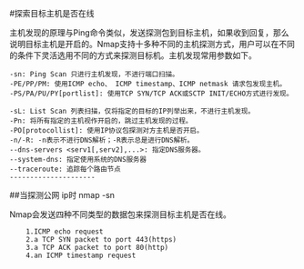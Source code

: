 #探索目标主机是否在线

主机发现的原理与Ping命令类似，发送探测包到目标主机，如果收到回复，那么说明目标主机是开启的。Nmap支持十多种不同的主机探测方式，用户可以在不同的条件下灵活选用不同的方式来探测目标机。主机发现常用参数如下。
```
-sn: Ping Scan 只进行主机发现，不进行端口扫描。
-PE/PP/PM: 使用ICMP echo、 ICMP timestamp、ICMP netmask 请求包发现主机。
-PS/PA/PU/PY[portlist]: 使用TCP SYN/TCP ACK或SCTP INIT/ECHO方式进行发现。 

-sL: List Scan 列表扫描，仅将指定的目标的IP列举出来，不进行主机发现。 
-Pn: 将所有指定的主机视作开启的，跳过主机发现的过程。
-PO[protocollist]: 使用IP协议包探测对方主机是否开启。  
-n/-R: -n表示不进行DNS解析；-R表示总是进行DNS解析。  
--dns-servers <serv1[,serv2],...>: 指定DNS服务器。   
--system-dns: 指定使用系统的DNS服务器   
--traceroute: 追踪每个路由节点 
--------------------- 
```
##当探测公网 ip时
nmap -sn

Nmap会发送四种不同类型的数据包来探测目标主机是否在线。
```
    1.ICMP echo request
    2.a TCP SYN packet to port 443(https)
    3.a TCP ACK packet to port 80(http)
    4.an ICMP timestamp request
```
